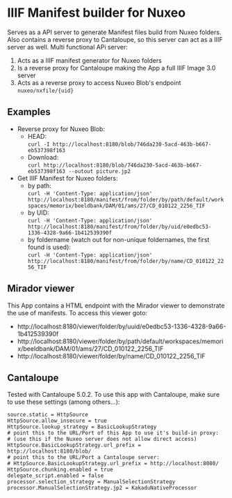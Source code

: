 # IIIF Manifest builder for Nuxeo

Serves as a API server to generate Manifest files build from Nuxeo folders. Also contains a reverse proxy to Cantaloupe, so this server can act as a IIIF server as well.
Multi functional APi server:
1. Acts as a IIIF manifest generator for Nuxeo folders
2. Is a reverse proxy for Cantaloupe making the App a full IIIF Image 3.0 server
3. Acts as a reverse proxy to access Nuxeo Blob's endpoint `nuxeo/nxfile/{uid}`

## Examples
- Reverse proxy for Nuxeo Blob:
  - HEAD: <br>`curl -I http://localhost:8180/blob/746da230-5acd-463b-b667-eb537398f163`
  - Download: <br>`curl http://localhost:8180/blob/746da230-5acd-463b-b667-eb537398f163 --outout picture.jp2`
- Get IIIF Manifest for Nuxeo folders:
  - by path: <br>`curl -H 'Content-Type: application/json' http://localhost:8180/manifest/from/folder/by/path/default/workspaces/memorix/beeldbank/DAM/01/ams/27/CD_010122_2256_TIF`
  - by UID: <br>`curl -H 'Content-Type: application/json' http://localhost:8180/manifest/from/folder/by/uid/e0edbc53-1336-4328-9a66-1b412539390f`
  - by foldername (watch out for non-unique foldernames, the first found is used): <br>`curl -H 'Content-Type: application/json' http://localhost:8180/manifest/from/folder/by/name/CD_010122_2256_TIF`
  
## Mirador viewer
This App contains a HTML endpoint with the Mirador viewer to demonstrate the use of manifests. 
To access this viewer goto: 
- http://localhost:8180/viewer/folder/by/uuid/e0edbc53-1336-4328-9a66-1b412539390f
- http://localhost:8180/viewer/folder/by/path/default/workspaces/memorix/beeldbank/DAM/01/ams/27/CD_010122_2256_TIF
- http://localhost:8180/viewer/folder/by/name/CD_010122_2256_TIF
  
## Cantaloupe
Tested with Cantaloupe 5.0.2. To use this app with Cantaloupe, make sure to use these settings (among others...):
```properties
source.static = HttpSource
HttpSource.allow_insecure = true
HttpSource.lookup_strategy = BasicLookupStrategy
# point this to the URL/Port of this App to use it's build-in proxy:
# (use this if the Nuxeo server does not allow direct access)
HttpSource.BasicLookupStrategy.url_prefix = http://localhost:8180/blob/
# point this to the URL/Port a Cantaloupe server:
# HttpSource.BasicLookupStrategy.url_prefix = http://localhost:8080/
HttpSource.chunking.enabled = true
delegate_script.enabled = false
processor.selection_strategy = ManualSelectionStrategy
processor.ManualSelectionStrategy.jp2 = KakaduNativeProcessor
```